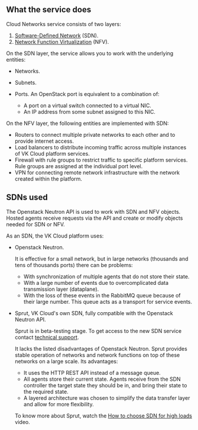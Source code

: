 ## What the service does

Cloud Networks service consists of two layers:

1. [Software-Defined Network](https://en.wikipedia.org/wiki/Software-defined_networking) (SDN).
1. [Network Function Virtualization](https://en.wikipedia.org/wiki/Network_function_virtualization) (NFV).

On the SDN layer, the service allows you to work with the underlying entities:

- Networks.
- Subnets.
- Ports. An OpenStack port is equivalent to a combination of:

  - A port on a virtual switch connected to a virtual NIC.
  - An IP address from some subnet assigned to this NIC.

On the NFV layer, the following entities are implemented with SDN:

- Routers to connect multiple private networks to each other and to provide internet access.
- Load balancers to distribute incoming traffic across multiple instances of VK Cloud platform services.
- Firewall with rule groups to restrict traffic to specific platform services. Rule groups are assigned at the individual port level.
- VPN for connecting remote network infrastructure with the network created within the platform.

## SDNs used

The Openstack Neutron API is used to work with SDN and NFV objects. Hosted agents receive requests via the API and create or modify objects needed for SDN or NFV.

As an SDN, the VK Cloud platform uses:

- Openstack Neutron.

  It is effective for a small network, but in large networks (thousands and tens of thousands ports) there can be problems:
  
  - With synchronization of multiple agents that do not store their state.
  - With a large number of events due to overcomplicated data transmission layer (dataplane).
  - With the loss of these events in the RabbitMQ queue because of their large number. This queue acts as a transport for service events.

- Sprut, VK Cloud's own SDN, fully compatible with the Openstack Neutron API.

  <info>

  Sprut is in beta-testing stage. To get access to the new SDN service contact [technical support](../../../../../contacts).

  </info>

  It lacks the listed disadvantages of Openstack Neutron. Sprut provides stable operation of networks and network functions on top of these networks on a large scale. Its advantages:

  - It uses the HTTP REST API instead of a message queue.
  - All agents store their current state. Agents receive from the SDN controller the target state they should be in, and bring their state to the required state.
  - A layered architecture was chosen to simplify the data transfer layer and allow for more flexibility.

  To know more about Sprut, watch the [How to choose SDN for high loads](https://www.youtube.com/watch?v=iqSXRZ8b_bk) video.

